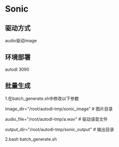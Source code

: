 # Sonic
## 驱动方式
audio驱动image
## 环境部署
autodl 3090
## 批量生成
1.在batch_generate.sh中修改以下参数

image_dir="/root/autodl-tmp/sonic_image"  # 图片目录

audio_file="/root/autodl-tmp/a.wav"                     # 驱动语音文件

output_dir="/root/autodl-tmp/sonic_output"               # 输出目录

2.bash batch_generate.sh
